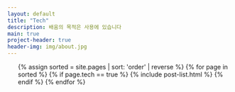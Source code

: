 ```yaml
---
layout: default
title: "Tech"
description: 배움의 목적은 사용에 있습니다
main: true
project-header: true
header-img: img/about.jpg
---
```


<ul class="catalogue">
{% assign sorted = site.pages | sort: 'order' | reverse %}
{% for page in sorted %}
{% if page.tech == true %}
{% include post-list.html %}
{% endif %}
{% endfor %}
</ul>